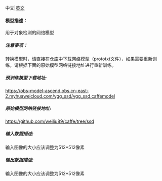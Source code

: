 中文|[英文](Readme.md)
#### 模型描述：

用于对象检测的网络模型

##### 注意事项：
转换模型时，请直接在仓库中下载网络模型（prototxt文件），如果需要重新训练，请根据下面的原始模型网络链接地址进行重新训练。

##### 预训练模型下载地址:
https://obs-model-ascend.obs.cn-east-2.myhuaweicloud.com/vgg_ssd/vgg_ssd.caffemodel

##### 原始模型网络链接地址:
https://github.com/weiliu89/caffe/tree/ssd

##### 输入数据描述:

输入图像的大小应该调整为512*512像素

##### 输出数据描述:

输入图像的大小应该调整为512*512像素